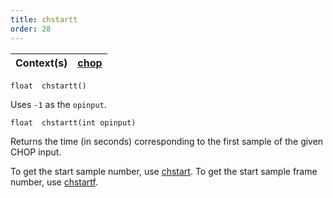 ```yaml
---
title: chstartt
order: 28
---
```

| Context(s) | [chop](../contexts/chop.html) |
| --- | --- |

`float  chstartt()`

Uses `-1` as the `opinput`.

`float  chstartt(int opinput)`

Returns the time (in seconds) corresponding to the first sample of the given CHOP input.

To get the start sample number, use [chstart](/en/houdini-vex/chop/chstart "Returns the start sample of the input specified."). To get the start sample frame number, use [chstartf](/en/houdini-vex/chop/chstartf "Returns the frame corresponding to the first sample of the input
specified.").

